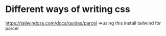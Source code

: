 # Different ways of writing css
https://tailwindcss.com/docs/guides/parcel
=>using this install tailwind for parcel
